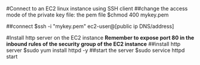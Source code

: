 #Connect to an EC2 linux instance using SSH client
##change the access mode of the private key file: the pem file
$chmod 400 mykey.pem

##connect
$ssh -i "mykey.pem" ec2-user@[public ip DNS/address]

#Install http server on the EC2 instance
**Remember to expose port 80 in the inbound rules of the security group of the EC2 instance**
##install http server
$sudo yum install httpd -y
##start the server
$sudo service httpd start

